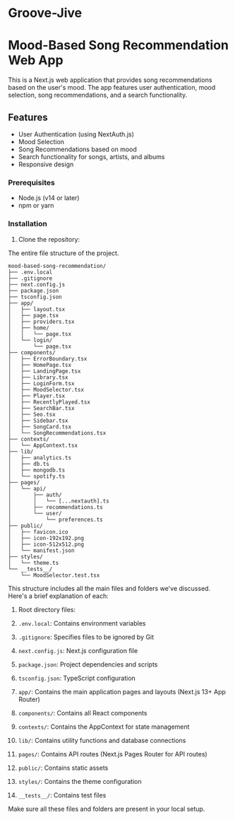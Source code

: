# Groove-Jive

# Mood-Based Song Recommendation Web App

This is a Next.js web application that provides song recommendations based on the user's mood. The app features user authentication, mood selection, song recommendations, and a search functionality.

## Features

- User Authentication (using NextAuth.js)
- Mood Selection
- Song Recommendations based on mood
- Search functionality for songs, artists, and albums
- Responsive design

### Prerequisites

- Node.js (v14 or later)
- npm or yarn

### Installation

1. Clone the repository:


The entire file structure of the project.

```plaintext
mood-based-song-recommendation/
├── .env.local
├── .gitignore
├── next.config.js
├── package.json
├── tsconfig.json
├── app/
│   ├── layout.tsx
│   ├── page.tsx
│   ├── providers.tsx
│   ├── home/
│   │   └── page.tsx
│   └── login/
│       └── page.tsx
├── components/
│   ├── ErrorBoundary.tsx
│   ├── HomePage.tsx
│   ├── LandingPage.tsx
│   ├── Library.tsx
│   ├── LoginForm.tsx
│   ├── MoodSelector.tsx
│   ├── Player.tsx
│   ├── RecentlyPlayed.tsx
│   ├── SearchBar.tsx
│   ├── Seo.tsx
│   ├── Sidebar.tsx
│   ├── SongCard.tsx
│   └── SongRecommendations.tsx
├── contexts/
│   └── AppContext.tsx
├── lib/
│   ├── analytics.ts
│   ├── db.ts
│   ├── mongodb.ts
│   └── spotify.ts
├── pages/
│   └── api/
│       ├── auth/
│       │   └── [...nextauth].ts
│       ├── recommendations.ts
│       └── user/
│           └── preferences.ts
├── public/
│   ├── favicon.ico
│   ├── icon-192x192.png
│   ├── icon-512x512.png
│   └── manifest.json
├── styles/
│   └── theme.ts
└── __tests__/
    └── MoodSelector.test.tsx
```

This structure includes all the main files and folders we've discussed. Here's a brief explanation of each:

1. Root directory files:

1. `.env.local`: Contains environment variables
2. `.gitignore`: Specifies files to be ignored by Git
3. `next.config.js`: Next.js configuration file
4. `package.json`: Project dependencies and scripts
5. `tsconfig.json`: TypeScript configuration



2. `app/`: Contains the main application pages and layouts (Next.js 13+ App Router)
3. `components/`: Contains all React components
4. `contexts/`: Contains the AppContext for state management
5. `lib/`: Contains utility functions and database connections
6. `pages/`: Contains API routes (Next.js Pages Router for API routes)
7. `public/`: Contains static assets
8. `styles/`: Contains the theme configuration
9. `__tests__/`: Contains test files


Make sure all these files and folders are present in your local setup.
